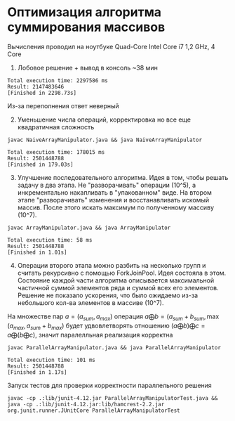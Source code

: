 

# Оптимизация алгоритма суммирования массивов

Вычисления проводил на ноутбуке Quad-Core Intel Core i7 1,2 GHz, 4 Core

1) Лобовое решение + вывод в консоль ~38 мин
```
Total execution time: 2297586 ms
Result: 2147483646
[Finished in 2298.73s]
```

Из-за переполнения ответ неверный

2) Уменьшение числа операций, корректировка но все еще квадратичная сложность

```
javac NaiveArrayManipulator.java && java NaiveArrayManipulator
```
```
Total execution time: 178015 ms
Result: 2501448788
[Finished in 179.03s]
```

3) Улучшение последовательного алгоритма. Идея в том, чтобы решать задачу в два этапа. Не "разворачивать" операции (10^5), а инкрементально накапливать в "упакованном" виде. 
На втором этапе "разворачивать" изменения и восстанавливать искомый массив. После этого искать максимум по полученному массиву (10^7).

```
javac ArrayManipulator.java && java ArrayManipulator
``` 

```
Total execution time: 58 ms
Result: 2501448788
[Finished in 1.01s]
```
4) Операции второго этапа можно разбить на несколько групп и считать рекурсивно с помощью ForkJoinPool. Идея состояла в этом. Состояние каждой части алгоритма описывается максимальной частичной суммой элементов ряда и суммой всех его элементов. Решение не показало ускорения, что было ожидаемо из-за небольшого кол-ва элементов в массиве (10^7).

На множестве пар $a =(a_{sum}, a_{max})$ операция 
$a \bigoplus b = (a_{sum} + b_{sum}, \max(a_{max}, a_{sum} + b_{max})$
будет удвовлетворять отношению $(a \bigoplus b) \bigoplus c = a \bigoplus (b \bigoplus c)$, значит паралелльная реализация корректна

```
javac ParallelArrayManipulator.java && java ParallelArrayManipulator
```
```
Total execution time: 101 ms
Result: 2501448788
[Finished in 1.17s]
```

Запуск тестов для проверки корректности параллельного решения 

```
javac -cp .:lib/junit-4.12.jar ParallelArrayManipulatorTest.java && java -cp .:lib/junit-4.12.jar:lib/hamcrest-2.2.jar org.junit.runner.JUnitCore ParallelArrayManipulatorTest
```




